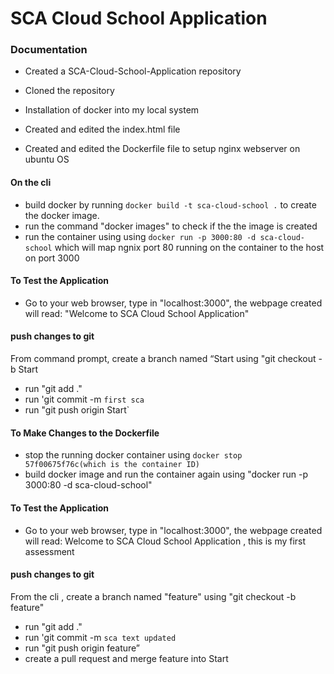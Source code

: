 #  SCA Cloud School Application
###  Documentation

* Created a SCA-Cloud-School-Application repository  

* Cloned the repository 
* Installation of docker into my local system
* Created and edited the index.html file
* Created and edited the Dockerfile file to setup nginx webserver on ubuntu OS

#### On the cli
* build docker by running `docker build -t sca-cloud-school .` to create the docker image.
* run the command "docker images" to check if the the image is created
* run the container using using `docker run -p 3000:80 -d sca-cloud-school` which will map ngnix port  80 running on the container to the host on port 3000

#### To Test the Application
* Go to your web browser, type in "localhost:3000", the webpage created will read: "Welcome to SCA Cloud School Application"

#### push changes to git
From command prompt, create a branch named “Start using "git checkout -b Start
* run "git add ."
* run 'git commit -m `first sca`
* run "git push origin Start`

#### To Make Changes to the Dockerfile
 * stop the running docker container using `docker stop 57f00675f76c(which is the container ID)`
 * build docker image and run the container again using "docker run -p 3000:80 -d sca-cloud-school"
 
 #### To Test the Application
* Go to your web browser, type in "localhost:3000", the webpage created will read: Welcome to SCA Cloud School Application , this is my first assessment

#### push changes to git
From the cli , create a branch named "feature" using "git checkout -b feature"
* run "git add ."
* run 'git commit -m `sca text updated`
* run "git push origin feature”
* create a pull request and merge feature into Start
